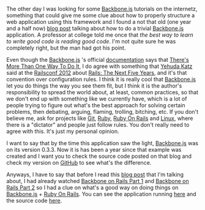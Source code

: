 The other day I was looking for some [Backbone.js] tutorials on the internetz,
something that could give me some clue about how to properly structure a web
application using this framework and I found a not that old (one year and a half now)
[blog post] talking about how to do a trivial [Backbone.js] application.
A professor at college told me once that *the best way to learn to write good
code is reading good code*. I'm not quite sure he was completely right,
but the man had got his point.

Even though the [Backbone.js] 's official [documentation] says that
[There's More Than One Way To Do It], I do agree with something that [Yehuda Katz]
said at the [Railsconf 2012] about [Rails: The Next Five Years], and it's that
convention over configuration rules. I think it is really cool that [Backbone.js]
let you do things the way you see them fit, but I think it is the author's
responsibility to spread the world about, at least, common practices, so that we
don't end up with something like we currently have, which is a lot of people
trying to figure out what's the best approach for solving certain problems,
then debating, arguing, flaming, trolling, bitching, etc. If you don't believe
me, ask for projects like [Git], [Ruby], [Ruby On Rails] and [Linux], where
there is a "dictator" and people just follow rules. You don't really need to
agree with this. It's just my personal opinion.

I want to say that by the time this application saw the light, [Backbone.js]
was on its version 0.3.3.
Now it is has been a year since that example was created and I want you to check
the source code posted on that blog and check my version on [GitHub](http://github.com/mongrelion/rafflerjs)
to see what's the difference.

Anyways, I have to say that before I read this [blog post] that I'm talking about,
I had already watched [Backbone on Rails Part 1] and [Backbone on Rails Part 2]
so I had a clue on what's a good way on doing things on
[Backbone.js] + [Ruby On Rails].
You can see the application running [here](http://rafflerjs.carlosleon.info)
and the source code [here](http://github.com/mongrelion/rafflerjs).

[blog post]: http://thomasdavis.github.com/2011/02/01/backbone-introduction.html
[Backbone.js]: http://documentcloud.github.com/backbone
[documentation]: http://documentcloud.github.com/backbone
[There's More Than One Way To Do It]: http://documentcloud.github.com/backbone/#FAQ-tim-toady
[Yehuda Katz]: http://yehudakatz.com/
[Railsconf 2012]: http://railsconf2012.com
[Rails: The Next Five Years]: http://railsconf2012.com/sessions/13
[Git]: http://git-scm.com
[Ruby]: http://ruby-lang.org
[Ruby On Rails]: http://rubyonrails.org
[Linux]: http://kernel.org
[Backbone on Rails Part 1]: http://railscasts.com/episodes/323-backbone-on-rails-part-1
[Backbone on Rails Part 2]: http://railscasts.com/episodes/325-backbone-on-rails-part-2
